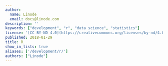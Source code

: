 ```yaml
---
author:
  name: Linode
  email: docs@linode.com
description: ''
keywords: ["development", "r", "data science", "statistics"]
license: '[CC BY-ND 4.0](https://creativecommons.org/licenses/by-nd/4.0)'
published: 2018-01-29
title: R
show_in_lists: true
aliases: ['/development/r/']
authors: ["Linode"]
---
```

